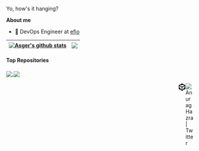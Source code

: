 Yo, how's it hanging?

**About me**

- 💼 DevOps Engineer at [efio](https://efio.dk/)

| <a href="https://github.com/asge1172/github-readme-stats"><img align="center" src="https://github-readme-stats.vercel.app/api?username=asge1172&show_icons=true&count_private=true&include_all_commits=true&theme=buefy&hide_border=true" alt="Asger's github stats" /></a> | <a href="https://github.com/asge1172/github-readme-stats"><img align="center" src="https://github-readme-stats.vercel.app/api/top-langs/?username=asge1172&layout=compact&theme=buefy&hide_border=true" /></a> |
| ------------- | ------------- |

#### Top Repositories


<a href="https://github.com/asge1172/github-readme-stats">
  <img align="center" src="https://github-readme-stats.vercel.app/api/pin/?username=asge1172&repo=asgerlarsen&theme=buefy" />
</a>
<a href="https://github.com/anuraghazra/anuraghazra.github.io">
  <img align="center" src="https://github-readme-stats.vercel.app/api/pin/?username=anuraghazra&repo=anuraghazra.github.io&theme=buefy" />
</a>

<br />
<br />

<a href="https://twitter.com/anuraghazru">
  <img align="right" alt="Anurag Hazra | Twitter" width="21px" src="https://raw.githubusercontent.com/anuraghazra/anuraghazra/master/assets/twitter.svg" />
</a>
<a href="https://codesandbox.io/u/anuraghazra">
  <img align="right" alt="Anurag Hazra | CodeSandbox" width="20px" src="https://raw.githubusercontent.com/anuraghazra/anuraghazra/master/assets/codesandbox.svg" />
</a>
